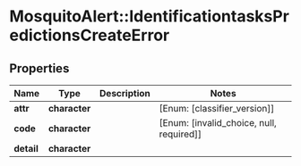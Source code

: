 # MosquitoAlert::IdentificationtasksPredictionsCreateError


## Properties
Name | Type | Description | Notes
------------ | ------------- | ------------- | -------------
**attr** | **character** |  | [Enum: [classifier_version]] 
**code** | **character** |  | [Enum: [invalid_choice, null, required]] 
**detail** | **character** |  | 


